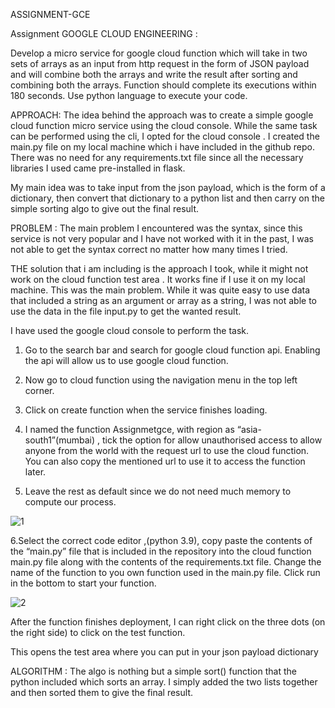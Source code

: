 ASSIGNMENT-GCE



Assignment  GOOGLE CLOUD ENGINEERING : 

Develop a micro service for google cloud function which will take in two sets of arrays as an input from http request in the form of JSON payload and will combine both the arrays and write the result after sorting and combining both the arrays. Function should complete its executions within 180 seconds. Use python language to execute your code.

APPROACH:  The idea behind the approach was to create a simple google cloud function micro service using the cloud console. While the same task can be performed using the cli, I opted for the cloud console . 
I created the main.py file on my local machine which i have included in the github repo. There was  no need for any requirements.txt file since all the necessary libraries I used came pre-installed in flask.

My main idea was to take input from the json payload, which is the form of a dictionary, then convert that dictionary to a python list and then carry on the simple sorting algo to give out the final result.

PROBLEM : The main problem I encountered was the syntax, since this service is not very popular and I have not worked with it in the past, I was not able to get the syntax correct no matter how many times I tried.

THE solution that i am including is the approach I took, while it might not work on the cloud function test area . It works fine if I use it on my local machine. This was the main problem.
While it was quite easy to use data that included a string as an argument or array as a string, I was not able to use the data in the file input.py to get the wanted result.

I have used the google cloud console to perform the task.


1. Go to the search bar and search for google cloud function api.
Enabling the api will allow us to use google cloud function.

2. Now go to cloud function using the navigation menu in the top left corner.

3. Click on create function when the service finishes loading.

4. I named the function Assignmetgce, with region as “asia-south1”(mumbai) , tick the option for allow unauthorised access to allow anyone from the world with the request url to use the cloud function.
You can also copy the mentioned url to use it to access the function later.
	
5. Leave the rest as default since we do not need much memory to compute our process.

![1](https://user-images.githubusercontent.com/53488130/119222006-cf320f00-bb0f-11eb-9dc7-2d3d6335eb2e.PNG)


6.Select the correct code editor ,(python 3.9), copy paste the contents of the “main.py” file that is included in the repository into the cloud function main.py file along with the contents of the requirements.txt file.
 Change the name of the function to you own function used in the main.py file.
Click run in the bottom to start your function.

![2](https://user-images.githubusercontent.com/53488130/119222027-f5f04580-bb0f-11eb-8b63-cc203fa3044e.PNG)


 After the function finishes deployment, I can right click on the three dots (on the right side) to click on the test function.

This opens the test area where you can put in your json payload dictionary 


ALGORITHM :  The algo is nothing but a simple sort() function that the python included which sorts an array. I simply added the two lists together and then sorted them to give the final result.


